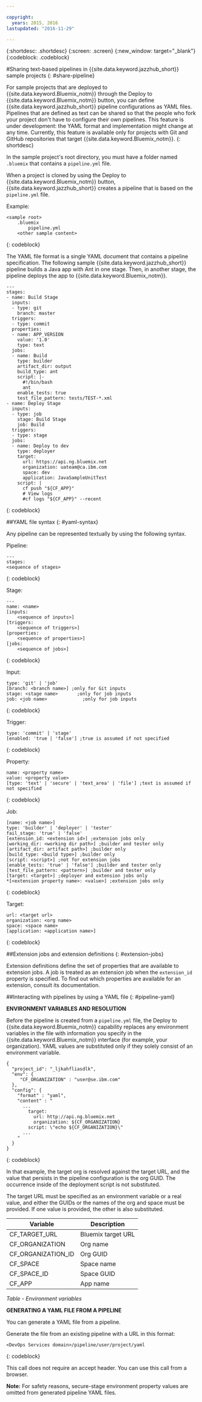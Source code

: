 ```yaml
---

copyright:
  years: 2015, 2016
lastupdated: "2016-11-29"

---
```


{:shortdesc: .shortdesc}
{:screen: .screen}
{:new_window: target="_blank"}
{:codeblock: .codeblock}

#Sharing text-based pipelines in {{site.data.keyword.jazzhub_short}} sample projects {: #share-pipeline}

For sample projects that are deployed to {{site.data.keyword.Bluemix_notm}} through the Deploy to {{site.data.keyword.Bluemix_notm}} button, you can define {{site.data.keyword.jazzhub_short}} pipeline configurations as YAML files. Pipelines that are defined as text can be shared so that the people who fork your project don't have to configure their own pipelines. This feature is under development: the YAML format and implementation might change at any time. Currently, this feature is available only for projects with Git and GitHub repositories that target {{site.data.keyword.Bluemix_notm}}. 
{: shortdesc} 

In the sample project's root directory, you must have a folder named `.bluemix` that contains a `pipeline.yml` file.

When a project is cloned by using the Deploy to {{site.data.keyword.Bluemix_notm}} button, {{site.data.keyword.jazzhub_short}} creates a pipeline that is based on the `pipeline.yml` file. 

Example: 
``` 
<sample root>
	.bluemix
		pipeline.yml
	<other sample content>
```
{: codeblock} 

The YAML file format is a single YAML document that contains a pipeline specification. The following sample {{site.data.keyword.jazzhub_short}} pipeline builds a Java app with Ant in one stage. Then, in another stage, the pipeline deploys the app to {{site.data.keyword.Bluemix_notm}}. 

``` 
---
stages:
- name: Build Stage
  inputs:
  - type: git
    branch: master
  triggers:
  - type: commit
  properties:
  - name: APP_VERSION
    value: '1.0'
    type: text
  jobs:
  - name: Build
    type: builder
    artifact_dir: output
    build_type: ant
    script: |-
      #!/bin/bash
      ant
    enable_tests: true
    test_file_pattern: tests/TEST-*.xml
- name: Deploy Stage
  inputs:
  - type: job
    stage: Build Stage
    job: Build
  triggers:
  - type: stage
  jobs:
  - name: Deploy to dev
    type: deployer
    target:
      url: https://api.ng.bluemix.net
      organization: uateam@ca.ibm.com
      space: dev
      application: JavaSampleUnitTest
    script: |
      cf push "${CF_APP}"
      # View logs
      #cf logs "${CF_APP}" --recent
```
{: codeblock} 

##YAML file syntax {: #yaml-syntax}

Any pipeline can be represented textually by using the following syntax.

Pipeline:
```
---
stages:
<sequence of stages>
```
{: codeblock} 

Stage: 
```
---
name: <name>
[inputs: 
	<sequence of inputs>] 
[triggers:   
	<sequence of triggers>] 
[properties:   
	<sequence of properties>] 
[jobs:   
	<sequence of jobs>]
```
{: codeblock} 

Input:
```
type: 'git' | 'job'
[branch: <branch name>] ;only for Git inputs
stage: <stage name>		  ;only for job inputs
job: <job name>			   	;only for job inputs
```
{: codeblock} 

Trigger:
```
type: 'commit' | 'stage'
[enabled: 'true | 'false'] ;true is assumed if not specified
```
{: codeblock} 	
	
Property:
```
name: <property name>
value: <property value>
[type: 'text' | 'secure' | 'text_area' | 'file'] ;text is assumed if not specified
```
{: codeblock} 

Job:
```
[name: <job name>]
type: 'builder' | 'deployer' | 'tester'
fail_stage: 'true' | 'false'
[extension_id: <extension id>] ;extension jobs only
[working_dir: <working dir path>] ;builder and tester only
[artifact_dir: artifact path>] ;builder only
[build_type: <build type>] ;builder only
[script: <script>] ;not for extension jobs
[enable_tests: 'true' | 'false'] ;builder and tester only
[test_file_pattern: <pattern>] ;builder and tester only
[target: <target>] ;deployer and extension jobs only
*[<extension property name>: <value>] ;extension jobs only
```
{: codeblock} 

Target:
```
url: <target url>
organization: <org name>
space: <space name>
[application: <application name>]
```
{: codeblock} 

##Extension jobs and extension definitions {: #extension-jobs} 

Extension definitions define the set of properties that are available to extension jobs. A job is treated as an extension job when the `extension_id` property is specified. To find out which properties are available for an extension, consult its documentation. 

##Interacting with pipelines by using a YAML file {: #pipeline-yaml} 

**ENVIRONMENT VARIABLES AND RESOLUTION** 
<!-- Formating for this? -->

Before the pipeline is created from a `pipeline.yml` file, the Deploy to {{site.data.keyword.Bluemix_notm}} capability replaces any environment variables in the file with information you specify in the {{site.data.keyword.Bluemix_notm}} interface (for example, your organization). YAML values are substituted only if they solely consist of an environment variable. 

```
{
  "project_id": "_ljkahfliasdlk",
  "env": {
     "CF_ORGANIZATION" : "user@se.ibm.com"
  },
  "config": {
    "format" : "yaml",
    "content" : "
      ...
        target:
          url: http://api.ng.bluemix.net
          organization: ${CF_ORGANIZATION}
        script: \"echo ${CF_ORGANIZATION}\"                
      ...
    "
  }
}
```
{: codeblock} 

In that example, the target org is resolved against the target URL, and the value that persists in the pipeline configuration is the org GUID. The occurrence inside of the deployment script is not substituted.

The target URL must be specified as an environment variable or a real value, and either the GUIDs or the names of the org and space must be provided. If one value is provided, the other is also substituted.

Variable | Description 
---------------- | ---------------- 
CF_TARGET_URL |	Bluemix target URL
CF_ORGANIZATION	| Org name
CF_ORGANIZATION_ID	| Org GUID
CF_SPACE |	Space name
CF_SPACE_ID |	Space GUID
CF_APP	| App name

*Table - Environment variables*

**GENERATING A YAML FILE FROM A PIPELINE** 

You can generate a YAML file from a pipeline. 

Generate the file from an existing pipeline with a URL in this format:

```
<DevOps Services domain>/pipeline/user/project/yaml
```
{: codeblock} 

This call does not require an accept header. You can use this call from a browser. 

**Note:** For safety reasons, secure-stage environment property values are omitted from generated pipeline YAML files. 
